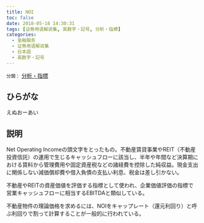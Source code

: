 ```yaml
---
title: NOI
toc: false
date: 2018-05-18 14:30:31
tags: [证券用语解说集, 英数字・記号, 分析・指標]
categories:
  - 金融服务
  - 证券用语解说集
  - 日本語
  - 英数字・記号
---
```


`分類：` [分析・指標](/tags/分析・指標/)

## ひらがな

えぬおーあい

## 説明

Net Operating Incomeの頭文字をとったもの。不動産賃貸事業やREIT（不動産投資信託）の運用で生じるキャッシュフローに該当し、半年や年間など決算期における賃料から管理費用や固定資産税などの諸経費を控除した純収益。現金支出に関係しない減価償却費や借入負債の支払い利息、税金は差し引かない。

不動産やREITの資産価値を評価する指標として使われ、企業価値評価の指標で営業キャッシュフローに相当するEBITDAと類似している。

不動産物件の理論価格を求めるには、NOIをキャップレート（還元利回り）と呼ぶ利回りで割って計算することが一般的に行われている。
